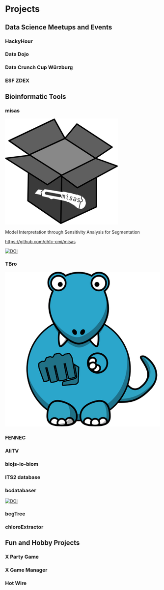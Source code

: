 # Projects

## Data Science Meetups and Events

### HackyHour



### Data Dojo

### Data Crunch Cup Würzburg

### ESF ZDEX

## Bioinformatic Tools

### misas

<img src="logos/misas.svg" class="logo"/>

Model Interpretation through Sensitivity Analysis for Segmentation

https://github.com/chfc-cmi/misas

[![DOI](https://img.shields.io/badge/DOI-10.1186/s12880--021--00551--1-blue.svg)](https://doi.org/10.1186/s12880-021-00551-1)

### TBro

<img src="logos/tbro.svg" class="logo"/>

### FENNEC

### AliTV

### biojs-io-biom

### ITS2 database

### bcdatabaser

[![DOI](https://img.shields.io/badge/DOI-10.1093%2Fbioinformatics%2Fbtz960-blue.svg)](https://doi.org/10.1093/bioinformatics/btz960)

### bcgTree

### chloroExtractor

## Fun and Hobby Projects

### X Party Game

### X Game Manager

### Hot Wire

<style>
	.logo: {
		height: 100px;
		float: right;
	}
</style>